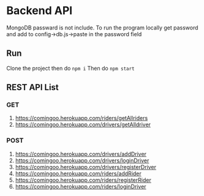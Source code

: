 # Backend API
MongoDB passward is not include. To run the program locally get password and add to config->db.js->paste in the password field


## Run
Clone the project then do `npm i`
Then do `npm start`

## REST API List

### GET

1. https://comingoo.herokuapp.com/riders/getAllriders
2. https://comingoo.herokuapp.com/drivers/getAlldriver


### POST

1. https://comingoo.herokuapp.com/drivers/addDriver 
2. https://comingoo.herokuapp.com/drivers/loginDriver 
3. https://comingoo.herokuapp.com/drivers/registerDriver
4. https://comingoo.herokuapp.com/riders/addRider
5. https://comingoo.herokuapp.com/riders/registerRider
6. https://comingoo.herokuapp.com/riders/loginDriver


